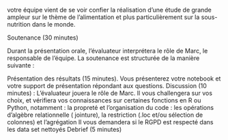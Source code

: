 votre équipe vient de se voir confier la réalisation d’une étude de grande ampleur sur le thème de l’alimentation et plus particulièrement sur la sous-nutrition dans le monde.

Soutenance (30 minutes) 

Durant la présentation orale, l’évaluateur interprétera le rôle de Marc, le responsable de l’équipe. La soutenance est structurée de la manière suivante :

Présentation des résultats (15 minutes).
Vous présenterez votre notebook et votre support de présentation répondant aux questions. 
Discussion (10 minutes) :
 L’évaluateur jouera le rôle de Marc. Il vous challengera sur vos choix, et vérifiera vos connaissances sur certaines fonctions en R ou Python, notamment : 
la propreté et l’organisation du code :
les opérations d’algèbre relationnelle ( jointure), la restriction (.loc et/ou sélection de colonnes) et l’agrégation 
Il vous demandera si le RGPD est respecté dans les data set nettoyés
Debrief (5 minutes)
